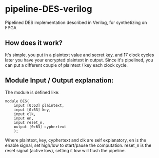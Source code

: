 # pipeline-DES-verilog
Pipelined DES implementation described in Verilog, for synthetizing on FPGA

## How does it work? 
It's simple, you put in a plaintext value and secret key, and 17 clock cycles later you have your encrypted plaintext in output. Since it's pipelined, you can put a different couple of plaintext / key each clock cycle.

## Module Input / Output explanation:
The module is defined like:

    module DES(
        input [0:63] plaintext,
        input [0:63] key,
        input clk,
        input en,
        input reset_n,
        output [0:63] cyphertext
        );

Where plaintext, key, cyphertext and clk are self explanatory, en is the enable signal, set high/low to start/pause the computation. reset_n is the reset signal (active low), setting it low will flush the pipeline.
